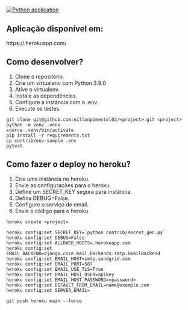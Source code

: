 # <project>

[![Python application](https://github.com/niltonpimentel02/nilton_pimentel/actions/workflows/main.yml/badge.svg)](https://github.com/niltonpimentel02/<project>/actions/workflows/main.yml)

## Aplicação disponível em:

https://<project>.herokuapp.com/

## Como desenvolver?

1. Clone o repositório.
2. Crie um virtualenv com Python 3.9.0
3. Ative o virtualenv.
4. Instale as dependências.
5. Configure a instância com o .env.
6. Execute os testes.

```console
git clone git@github.com:niltonpimentel02/<project>.git <project>
python -m venv .venv
source .venv/bin/activate
pip install -r requirements.txt
cp contrib/env-sample .env
pytest
```

## Como fazer o deploy no heroku?

1. Crie uma instância no heroku.
2. Envie as configurações para o heroku.
3. Define um SECRET_KEY segura para instância.
4. Defina DEBUG=False.
5. Configure o serviço de email.
6. Envie o código para o heroku.

```console
heroku create <project>

heroku config:set SECRET_KEY=`python contrib/secret_gen.py`
heroku config:set DEBUG=False
heroku config:set ALLOWED_HOSTS=.herokuapp.com
heroku config:set EMAIL_BACKEND=django.core.mail.backends.smtp.EmailBackend
heroku config:set EMAIL_HOST=smtp.sendgrid.com
heroku config:set EMAIL_PORT=587
heroku config:set EMAIL_USE_TLS=True
heroku config:set EMAIL_HOST_USER=apikey
heroku config:set EMAIL_HOST_PASSWORD=<password>
heroku config:set DEFAULT_FROM_EMAIL=name@example.com
heroku config:set SERVER_EMAIL=

git push heroku main --force
```

